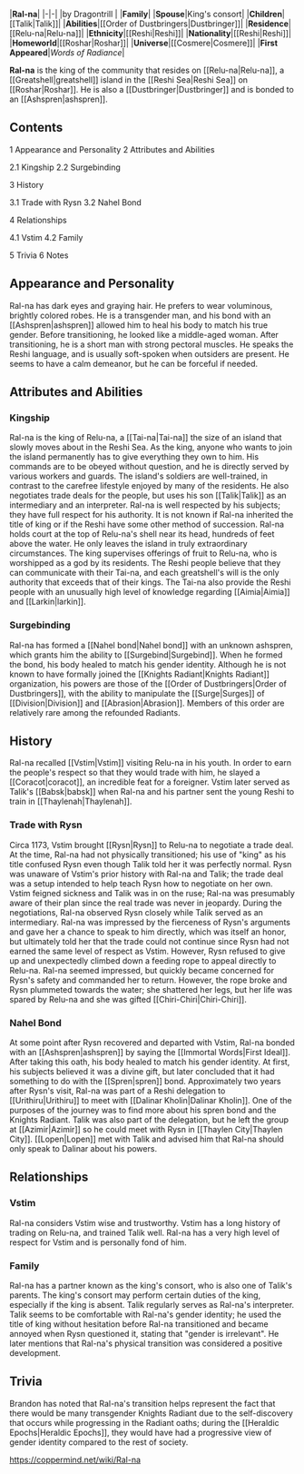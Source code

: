 |**Ral-na**|
|-|-|
|by  Dragontrill |
|**Family**|
|**Spouse**|King's consort|
|**Children**|[[Talik\|Talik]]|
|**Abilities**|[[Order of Dustbringers\|Dustbringer]]|
|**Residence**|[[Relu-na\|Relu-na]]|
|**Ethnicity**|[[Reshi\|Reshi]]|
|**Nationality**|[[Reshi\|Reshi]]|
|**Homeworld**|[[Roshar\|Roshar]]|
|**Universe**|[[Cosmere\|Cosmere]]|
|**First Appeared**|*Words of Radiance*|

**Ral-na** is the king of the community that resides on [[Relu-na\|Relu-na]], a [[Greatshell\|greatshell]] island in the [[Reshi Sea\|Reshi Sea]] on [[Roshar\|Roshar]]. He is also a [[Dustbringer\|Dustbringer]] and is bonded to an [[Ashspren\|ashspren]].

## Contents

1 Appearance and Personality
2 Attributes and Abilities

2.1 Kingship
2.2 Surgebinding


3 History

3.1 Trade with Rysn
3.2 Nahel Bond


4 Relationships

4.1 Vstim
4.2 Family


5 Trivia
6 Notes


## Appearance and Personality
Ral-na has dark eyes and graying hair. He prefers to wear voluminous, brightly colored robes. He is a transgender man, and his bond with an [[Ashspren\|ashspren]] allowed him to heal his body to match his true gender. Before transitioning, he looked like a middle-aged woman. After transitioning, he is a short man with strong pectoral muscles.
He speaks the Reshi language, and is usually soft-spoken when outsiders are present. He seems to have a calm demeanor, but he can be forceful if needed.

## Attributes and Abilities
### Kingship
Ral-na is the king of Relu-na, a [[Tai-na\|Tai-na]] the size of an island that slowly moves about in the Reshi Sea. As the king, anyone who wants to join the island permanently has to give everything they own to him. His commands are to be obeyed without question, and he is directly served by various workers and guards. The island's soldiers are well-trained, in contrast to the carefree lifestyle enjoyed by many of the residents. He also negotiates trade deals for the people, but uses his son [[Talik\|Talik]] as an intermediary and an interpreter. Ral-na is well respected by his subjects; they have full respect for his authority. It is not known if Ral-na inherited the title of king or if the Reshi have some other method of succession.
Ral-na holds court at the top of Relu-na's shell near its head, hundreds of feet above the water. He only leaves the island in truly extraordinary circumstances. The king supervises offerings of fruit to Relu-na, who is worshipped as a god by its residents. The Reshi people believe that they can communicate with their Tai-na, and each greatshell's will is the only authority that exceeds that of their kings. The Tai-na also provide the Reshi people with an unusually high level of knowledge regarding [[Aimia\|Aimia]] and [[Larkin\|larkin]].

### Surgebinding
Ral-na has formed a [[Nahel bond\|Nahel bond]] with an unknown ashspren, which grants him the ability to [[Surgebind\|Surgebind]]. When he formed the bond, his body healed to match his gender identity. Although he is not known to have formally joined the [[Knights Radiant\|Knights Radiant]] organization, his powers are those of the [[Order of Dustbringers\|Order of Dustbringers]], with the ability to manipulate the [[Surge\|Surges]] of [[Division\|Division]] and [[Abrasion\|Abrasion]]. Members of this order are relatively rare among the refounded Radiants.

## History
Ral-na recalled [[Vstim\|Vstim]] visiting Relu-na in his youth. In order to earn the people's respect so that they would trade with him, he slayed a [[Coracot\|coracot]], an incredible feat for a foreigner. Vstim later served as Talik's [[Babsk\|babsk]] when Ral-na and his partner sent the young Reshi to train in [[Thaylenah\|Thaylenah]].

### Trade with Rysn
Circa 1173, Vstim brought [[Rysn\|Rysn]] to Relu-na to negotiate a trade deal. At the time, Ral-na had not physically transitioned; his use of "king" as his title confused Rysn even though Talik told her it was perfectly normal. Rysn was unaware of Vstim's prior history with Ral-na and Talik; the trade deal was a setup intended to help teach Rysn how to negotiate on her own. Vstim feigned sickness and Talik was in on the ruse; Ral-na was presumably aware of their plan since the real trade was never in jeopardy. During the negotiations, Ral-na observed Rysn closely while Talik served as an intermediary. Ral-na was impressed by the fierceness of Rysn's arguments and gave her a chance to speak to him directly, which was itself an honor, but ultimately told her that the trade could not continue since Rysn had not earned the same level of respect as Vstim. However, Rysn refused to give up and unexpectedly climbed down a feeding rope to appeal directly to Relu-na. Ral-na seemed impressed, but quickly became concerned for Rysn's safety and commanded her to return. However, the rope broke and Rysn plummeted towards the water; she shattered her legs, but her life was spared by Relu-na and she was gifted [[Chiri-Chiri\|Chiri-Chiri]].

### Nahel Bond
At some point after Rysn recovered and departed with Vstim, Ral-na bonded with an [[Ashspren\|ashspren]] by saying the [[Immortal Words\|First Ideal]]. After taking this oath, his body healed to match his gender identity. At first, his subjects believed it was a divine gift, but later concluded that it had something to do with the [[Spren\|spren]] bond.
Approximately two years after Rysn's visit, Ral-na was part of a Reshi delegation to [[Urithiru\|Urithiru]] to meet with [[Dalinar Kholin\|Dalinar Kholin]]. One of the purposes of the journey was to find more about his spren bond and the Knights Radiant. Talik was also part of the delegation, but he left the group at [[Azimir\|Azimir]] so he could meet with Rysn in [[Thaylen City\|Thaylen City]]. [[Lopen\|Lopen]] met with Talik and advised him that Ral-na should only speak to Dalinar about his powers.

## Relationships
### Vstim
Ral-na considers Vstim wise and trustworthy. Vstim has a long history of trading on Relu-na, and trained Talik well. Ral-na has a very high level of respect for Vstim and is personally fond of him.

### Family
Ral-na has a partner known as the king's consort, who is also one of Talik's parents. The king's consort may perform certain duties of the king, especially if the king is absent. Talik regularly serves as Ral-na's interpreter. Talik seems to be comfortable with Ral-na's gender identity; he used the title of king without hesitation before Ral-na transitioned and became annoyed when Rysn questioned it, stating that "gender is irrelevant". He later mentions that Ral-na's physical transition was considered a positive development.

## Trivia
Brandon has noted that Ral-na's transition helps represent the fact that there would be many transgender Knights Radiant due to the self-discovery that occurs while progressing in the Radiant oaths; during the [[Heraldic Epochs\|Heraldic Epochs]], they would have had a progressive view of gender identity compared to the rest of society.


https://coppermind.net/wiki/Ral-na